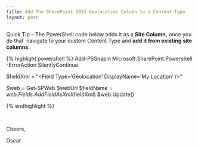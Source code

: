 ```yaml
---
title: Add The SharePoint 2013 Geolocation Column to a Content Type
layout: post
---
```


Quick Tip – The PowerShell code below adds it as a **Site Column,** once you do that  navigate to your custom Content Type and **add it from existing site columns**.

{% highlight powershell %}
Add-PSSnapin Microsoft.SharePoint.Powershell -ErrorAction SilentlyContinue

$fieldXml = “&lt;Field Type=’Geolocation’ DisplayName=’My Location’ /&gt;”

$web = Get-SPWeb $webUrl
$fieldName = $web.Fields.AddFieldAsXml($fieldXml)
$web.Update()

{% endhighlight %}

&nbsp;

Cheers,
  
Oscar